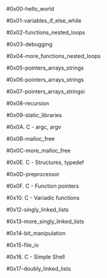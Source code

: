 #0x00-hello_world

#0x01-variables_if_else_while

#0x02-functions_nested_loops

#0x03-debugging

#0x04-more_functions_nested_loops

#0x05-pointers_arrays_strings

#0x06-pointers_arrays_strings

#0x07-pointers_arrays_stringsi

#0x08-recursion

#0x09-static_libraries

#0x0A. C - argc, argv
	
#0x0B-malloc_free

#0x0C-more_malloc_free

#0x0E. C - Structures, typedef

#0x0D-preprocessor

#0x0F. C - Function pointers

#0x10. C - Variadic functions

#0x12-singly_linked_lists

#0x13-more_singly_linked_lists

#0x14-bit_manipulation

#0x15-file_io

#0x16. C - Simple Shell

#0x17-doubly_linked_lists

